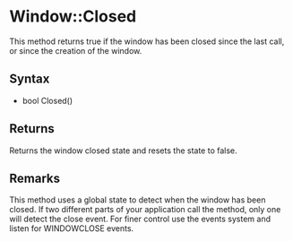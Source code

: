 # Window::Closed #
This method returns true if the window has been closed since the last call, or since the creation of the window.

## Syntax ##
- bool Closed()

## Returns ##
Returns the window closed state and resets the state to false.

## Remarks ##
This method uses a global state to detect when the window has been closed. If two different parts of your application call the method, only one will detect the close event. For finer control use the events system and listen for WINDOWCLOSE events.
